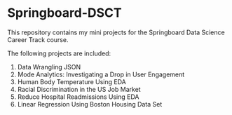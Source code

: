# Springboard-DSCT
This repository contains my mini projects for the Springboard Data Science Career Track course.

The following projects are included:
1. Data Wrangling JSON
2. Mode Analytics: Investigating a Drop in User Engagement
3. Human Body Temperature Using EDA
4. Racial Discrimination in the US Job Market
5. Reduce Hospital Readmissions Using EDA
6. Linear Regression Using Boston Housing Data Set
